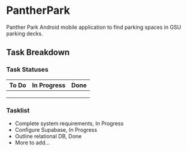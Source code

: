 # PantherPark  

Panther Park Android mobile application to find parking spaces in GSU parking decks.  

## Task Breakdown  

### Task Statuses

| To Do | In Progress | Done |
| ------------- |-------------| -----|
|  |  |  |
|  |  |  |
|  |  |  |

### Tasklist

- Complete system requirements, In Progress
- Configure Supabase, In Progress
- Outline relational DB, Done
- More to add...
